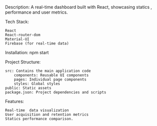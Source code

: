 Description:
A real-time  dashboard built with React, showcasing statics , performance and user metrics.

Tech Stack:

    React
    React-router-dom
    Material-UI
    Firebase (for real-time data)

Installation:
npm start


Project Structure:

    src: Contains the main application code
        components: Reusable UI components
        pages: Individual page components
        styles: Global styles
    public: Static assets
    package.json: Project dependencies and scripts

Features:

    Real-time  data visualization
    User acquisition and retention metrics
    Statics performance comparison.
